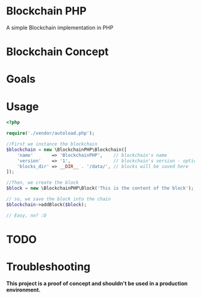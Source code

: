 # Blockchain PHP

A simple Blockchain implementation in PHP

Blockchain Concept
==================

Goals
=====

Usage
=====

```php
<?php

require('./vendor/autoload.php');

//First we instance the blockchain
$blockchain = new \BlockchainPHP\Blockchain([
    'name'       => 'BlockchainPHP',    // blockchain's name
    'version'    => '1',                // blockchain's version - optional
    'blocks_dir' => __DIR__ . '/data/', // blocks will be saved here 
]);

//Then, we create the block
$block = new \BlockchainPHP\Block('This is the content of the block');

// so, we save the block into the chain
$blockchain->addBlock($block);

// Easy, no? :D

```

TODO
=====

Troubleshooting
===============

**This project is a proof of concept and shouldn't be used in a production environment.**
